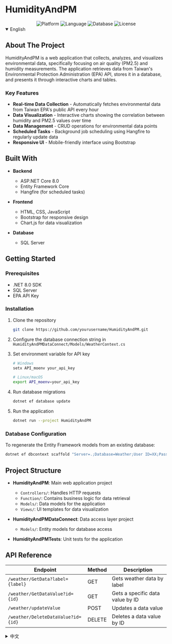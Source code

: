 # HumidityAndPM

<div align="center">
  <img src="https://img.shields.io/badge/platform-ASP.NET%20Core%208.0-blue" alt="Platform">
  <img src="https://img.shields.io/badge/language-C%23-brightgreen" alt="Language">
  <img src="https://img.shields.io/badge/database-SQL%20Server-red" alt="Database">
  <img src="https://img.shields.io/badge/license-MIT-green" alt="License">
</div>

<details open>
<summary>English</summary>

## About The Project

HumidityAndPM is a web application that collects, analyzes, and visualizes environmental data, specifically focusing on air quality (PM2.5) and humidity measurements. The application retrieves data from Taiwan's Environmental Protection Administration (EPA) API, stores it in a database, and presents it through interactive charts and tables.

### Key Features

- **Real-time Data Collection** - Automatically fetches environmental data from Taiwan EPA's public API every hour
- **Data Visualization** - Interactive charts showing the correlation between humidity and PM2.5 values over time
- **Data Management** - CRUD operations for environmental data points
- **Scheduled Tasks** - Background job scheduling using Hangfire to regularly update data
- **Responsive UI** - Mobile-friendly interface using Bootstrap

## Built With

- **Backend**
  - ASP.NET Core 8.0
  - Entity Framework Core
  - Hangfire (for scheduled tasks)
  
- **Frontend**
  - HTML, CSS, JavaScript
  - Bootstrap for responsive design
  - Chart.js for data visualization
  
- **Database**
  - SQL Server

## Getting Started

### Prerequisites

- .NET 8.0 SDK
- SQL Server
- EPA API Key

### Installation

1. Clone the repository
   ```sh
   git clone https://github.com/yourusername/HumidityAndPM.git
   ```

2. Configure the database connection string in `HumidityAndPMDataConnect/Models/WeatherContext.cs`

3. Set environment variable for API key
   ```sh
   # Windows
   setx API_moenv your_api_key
   
   # Linux/macOS
   export API_moenv=your_api_key
   ```

4. Run database migrations
   ```sh
   dotnet ef database update
   ```

5. Run the application
   ```sh
   dotnet run --project HumidityAndPM
   ```

### Database Configuration

To regenerate the Entity Framework models from an existing database:
```sh
dotnet ef dbcontext scaffold "Server=.;Database=Weather;User ID=XX;Password=XXX;TrustServerCertificate=True;" Microsoft.EntityFrameworkCore.SqlServer -o Models --force
```

## Project Structure

- **HumidityAndPM**: Main web application project
  - `Controllers/`: Handles HTTP requests
  - `Function/`: Contains business logic for data retrieval
  - `Models/`: Data models for the application
  - `Views/`: UI templates for data visualization
  
- **HumidityAndPMDataConnect**: Data access layer project
  - `Models/`: Entity models for database access
  
- **HumidityAndPMTests**: Unit tests for the application

## API Reference

| Endpoint | Method | Description |
| --- | --- | --- |
| `/weather/GetData?label={label}` | GET | Gets weather data by label |
| `/weather/GetDataValue?id={id}` | GET | Gets a specific data value by ID |
| `/weather/updateValue` | POST | Updates a data value |
| `/weather/DeleteDataValue?id={id}` | DELETE | Deletes a data value by ID |

</details>

<details>
<summary>中文</summary>

## 關於專案

HumidityAndPM是一個網絡應用程式，用於收集、分析和可視化環境數據，特別專注於空氣質量（PM2.5）和濕度測量。該應用程式從台灣環保署的API獲取數據，將其存儲在數據庫中，並通過互動式圖表和表格進行展示。

### 主要功能

- **實時數據收集** - 每小時自動從台灣環保署公共API獲取環境數據
- **數據可視化** - 互動式圖表顯示濕度與PM2.5隨時間的相關性
- **數據管理** - 環境數據點的增刪改查操作
- **定時任務** - 使用Hangfire進行背景作業調度，定期更新數據
- **響應式UI** - 使用Bootstrap的移動端友好界面

## 技術架構

- **後端**
  - ASP.NET Core 8.0
  - Entity Framework Core
  - Hangfire（用於定時任務）
  
- **前端**
  - HTML, CSS, JavaScript
  - Bootstrap用於響應式設計
  - Chart.js用於數據可視化
  
- **資料庫**
  - SQL Server

## 開始使用

### 前置要求

- .NET 8.0 SDK
- SQL Server
- 環保署API金鑰

### 安裝步驟

1. 克隆存儲庫
   ```sh
   git clone https://github.com/yourusername/HumidityAndPM.git
   ```

2. 在`HumidityAndPMDataConnect/Models/WeatherContext.cs`中配置數據庫連接字串

3. 設置API金鑰環境變數
   ```sh
   # Windows
   setx API_moenv your_api_key
   
   # Linux/macOS
   export API_moenv=your_api_key
   ```

4. 執行數據庫遷移
   ```sh
   dotnet ef database update
   ```

5. 運行應用程式
   ```sh
   dotnet run --project HumidityAndPM
   ```

### 數據庫配置

要從現有數據庫重新生成Entity Framework模型：
```sh
dotnet ef dbcontext scaffold "Server=.;Database=Weather;User ID=XX;Password=XXX;TrustServerCertificate=True;" Microsoft.EntityFrameworkCore.SqlServer -o Models --force
```

## 專案結構

- **HumidityAndPM**：主要Web應用程式專案
  - `Controllers/`：處理HTTP請求
  - `Function/`：包含數據檢索的業務邏輯
  - `Models/`：應用程式的數據模型
  - `Views/`：數據可視化的UI模板
  
- **HumidityAndPMDataConnect**：數據訪問層專案
  - `Models/`：數據庫訪問的實體模型
  
- **HumidityAndPMTests**：應用程式的單元測試

## API參考

| 端點 | 方法 | 描述 |
| --- | --- | --- |
| `/weather/GetData?label={label}` | GET | 根據標籤獲取天氣數據 |
| `/weather/GetDataValue?id={id}` | GET | 根據ID獲取特定數據值 |
| `/weather/updateValue` | POST | 更新數據值 |
| `/weather/DeleteDataValue?id={id}` | DELETE | 根據ID刪除數據值 |

</details>